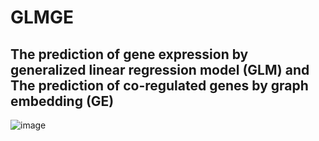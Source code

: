 # GLMGE
## The prediction of gene expression by generalized linear regression model (GLM) and The prediction of co-regulated genes by graph embedding (GE)
![image](https://github.com/Park-Sung-Joon/GLMGE/assets/52985953/ffd06eca-e8d3-4b4f-95ff-ccb761d03afc)
